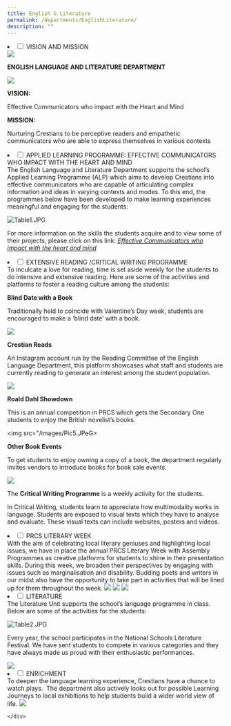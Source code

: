 ```yaml
---
title: English & Literature
permalink: /departments/EnglishLiterature/
description: ""
---
```

<li>
		<input type="checkbox" id="accordion1">
		<label for="accordion1">VISION AND MISSION</label>
<div>
	
<img src="/images/Pic1.jpg"> 

**ENGLISH LANGUAGE AND LITERATURE DEPARTMENT**

<img src="/images/Pic2.jpg">

**VISION:**

Effective Communicators who impact with the Heart and Mind

  

**MISSION:**

Nurturing Crestians to be perceptive readers and empathetic communicators who are able to express themselves in various contexts
	</div>
	
<li>
		<input type="checkbox" id="accordion2">
		<label for="accordion2">APPLIED LEARNING PROGRAMME: EFFECTIVE COMMUNICATORS WHO IMPACT WITH THE HEART AND MIND</label> 

<div>
	The English Language and Literature Department supports the school’s Applied Learning Programme (ALP) which aims to develop Crestians into effective communicators who are capable of articulating complex information and ideas in varying contexts and modes. To this end, the programmes below have been developed to make learning experiences meaningful and engaging for the students:  

![Table1.JPG](https://prcss.moe.edu.sg/qql/slot/u200/pdf/Eng&Lit/Table1.JPG)

  

For more information on the skills the students acquire and to view some of their projects, please click on this link: [_Effective Communicators who impact with the heart and mind_](https://prcss.moe.edu.sg/about-us/virtual-open-house-2021) 

</div>

<li>
		<input type="checkbox" id="accordion3">
		<label for="accordion3">EXTENSIVE READING /CRITICAL WRITING PROGRAMME</label>

<div>
	To inculcate a love for reading, time is set aside weekly for the students to do intensive and extensive reading. Here are some of the activities and platforms to foster a reading culture among the students:  

  

**Blind Date with a Book**

Traditionally held to coincide with Valentine’s Day week, students are encouraged to make a ‘blind date’ with a book.

  

<img src="/images/Pic3.JPeG">

**Crestian Reads**  

An Instagram account run by the Reading Committee of the English Language Department, this platform showcases what staff and students are currently reading to generate an interest among the student population.

  

<img src="/images/Pic4.JPeG">

**Roald Dahl Showdown**  

This is an annual competition in PRCS which gets the Secondary One students to enjoy the British novelist’s books.

  

<img src="/images/Pic5.JPeG>

**Other Book Events**  

To get students to enjoy owning a copy of a book, the department regularly invites vendors to introduce books for book sale events.

  

<img src="/images/Pic6.JPG">

  

The **Critical Writing Programme** is a weekly activity for the students.  

In Critical Writing, students learn to appreciate how multimodality works in language. Students are exposed to visual texts which they have to analyse and evaluate. These visual texts can include websites, posters and videos. </div>

<li>
		<input type="checkbox" id="accordion4">
		<label for="accordion4">PRCS LITERARY WEEK </label>
	
<div>
	With the aim of celebrating local literary geniuses and highlighting local issues, we have in place the annual PRCS Literary Week with Assembly Programmes as creative platforms for students to shine in their presentation skills. During this week, we broaden their perspectives by engaging with issues such as marginalisation and disability. Budding poets and writers in our midst also have the opportunity to take part in activities that will be lined up for them throughout the week.  
  

<img src="/images/Pic7.JPeG">

  

<img src="/images/Pic8.JPeG">

  

<img src="/images/Pic9.JPeG">
	</div>

<li>
		<input type="checkbox" id="accordion5">
		<label for="accordion5">LITERATURE</label>  

<div> 
	The Literature Unit supports the school’s language programme in class. Below are some of the activities for the students:  
  

![Table2.JPG](https://prcss.moe.edu.sg/qql/slot/u200/pdf/Eng&Lit/Table2.JPG)

  

Every year, the school participates in the National Schools Literature Festival. We have sent students to compete in various categories and they have always made us proud with their enthusiastic performances.  

  

<img src="/images/Pic10.JPeG">
	</div>

<li>
		<input type="checkbox" id="accordion6">
		<label for="accordion6">ENRICHMENT</label>
	
<div>
	To deepen the language learning experience, Crestians have a chance to watch plays.  The department also actively looks out for possible Learning Journeys to local exhibitions to help students build a wider world view of life.  
  
<img src="/images/Pic11.JPeg">
														
	</div>